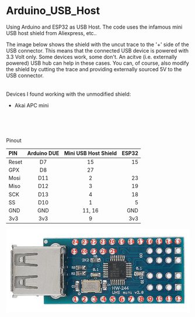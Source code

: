 # Arduino_USB_Host
  

Using Arduino and ESP32 as USB Host.
The code uses the infamous mini USB host shield from Aliexpress, etc..  
  

The image below shows the shield with the uncut trace to the '+' side of the USB connector. This means that the connected USB device is powered with 3.3 Volt only. Some devices work, some don't. An acitve (i.e. externally powered) USB hub can help in these cases. You can,  of course, also modify the shield by cutting the trace and providing externally sourced 5V to the USB connector.
</br>
</br>  
Devices I found working with the unmodified shield:
</br>

- Akai APC mini  
</br>
</br>
</br>

Pinout  
  
|PIN      | Arduino DUE        | Mini USB Host Shield | ESP32 |
|:------- | :----------------: | :------------------: | ----: |
| Reset   | D7                 | 15                   | 15    |
| GPX     | D8                 | 27                   |       |
| Mosi    | D11                | 2                    | 23    |
| Miso    | D12                | 3                    | 19    |
| SCK     | D13                | 4                    | 18    |
| SS      | D10                | 1                    | 5     |
| GND     | GND                | 11, 16               | GND   |
| 3v3     | 3v3                | 9                    | 3v3   |  
  
  
<img src="https://github.com/Andymann/Arduino_USB_Host/blob/main/Mini%20USB%20Host%20Shield%20Pinout.png" />